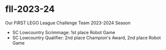 # fll-2023-24
Our FIRST LEGO League Challenge Team 2023-2024 Season

- SC Lowcountry Scrimmage: 1st place Robot Game
- SC Lowcountry Qualifier: 2nd place Champion's Award, 2nd place Robot Game
